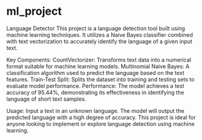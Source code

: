 # ml_project
Language Detector
This project is a language detection tool built using machine learning techniques. It utilizes a Naive Bayes classifier combined with text vectorization to accurately identify the language of a given input text.

Key Components:
CountVectorizer: Transforms text data into a numerical format suitable for machine learning models.
Multinomial Naive Bayes: A classification algorithm used to predict the language based on the text features.
Train-Test Split: Splits the dataset into training and testing sets to evaluate model performance.
Performance:
The model achieves a test accuracy of 95.44%, demonstrating its effectiveness in identifying the language of short text samples.

Usage:
Input a text in an unknown language.
The model will output the predicted language with a high degree of accuracy.
This project is ideal for anyone looking to implement or explore language detection using machine learning.

